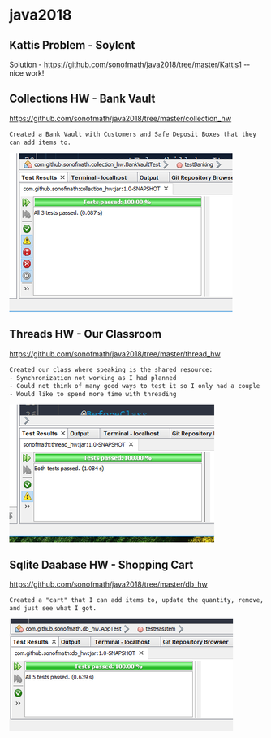 # java2018

## Kattis Problem - Soylent
Solution - https://github.com/sonofmath/java2018/tree/master/Kattis1
  -- nice work!
  
## Collections HW - Bank Vault
https://github.com/sonofmath/java2018/tree/master/collection_hw
```
Created a Bank Vault with Customers and Safe Deposit Boxes that they can add items to.  
```

<img src="collection_hw/PassesTests.PNG">

## Threads HW - Our Classroom
https://github.com/sonofmath/java2018/tree/master/thread_hw
```
Created our class where speaking is the shared resource:
- Synchronization not working as I had planned
- Could not think of many good ways to test it so I only had a couple
- Would like to spend more time with threading
```
<img src="thread_hw/Capture.PNG">

## Sqlite Daabase HW - Shopping Cart
https://github.com/sonofmath/java2018/tree/master/db_hw
```
Created a "cart" that I can add items to, update the quantity, remove, and just see what I got.
```
<img src="db_hw/Capture.PNG">
